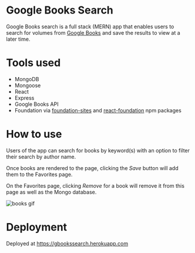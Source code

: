 # Google Books Search

Google Books search is a full stack (MERN) app that enables users to search for volumes from [Google Books](https://www.google.com/intl/en/googlebooks/about/index.html) and save the results to view at a later time.

# Tools used
* MongoDB
* Mongoose
* React
* Express
* Google Books API
* Foundation via [foundation-sites](https://www.npmjs.com/package/foundation-sites) and [react-foundation](https://www.npmjs.com/package/react-foundation) npm packages

# How to use

Users of the app can search for books by keyword(s) with an option to filter their search by author name. 

Once books are rendered to the page, clicking the *Save* button will add them to the Favorites page. 

On the Favorites page, clicking *Remove* for a book will remove it from this page as well as the Mongo database.

![books gif](./images/books.gif)

# Deployment

Deployed at https://gbookssearch.herokuapp.com